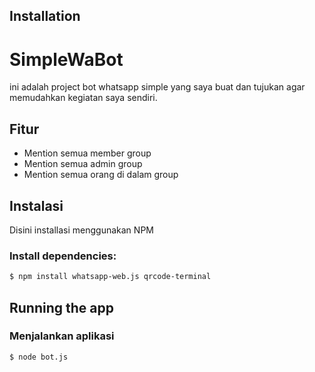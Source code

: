 ## Installation
# SimpleWaBot

ini adalah project bot whatsapp simple yang saya buat dan tujukan agar memudahkan kegiatan saya sendiri.

## Fitur

- Mention semua member group
- Mention semua admin group
- Mention semua orang di dalam group

## Instalasi

Disini installasi menggunakan NPM
### Install dependencies:

```bash
$ npm install whatsapp-web.js qrcode-terminal
```

## Running the app
### Menjalankan aplikasi

```bash
$ node bot.js
```
